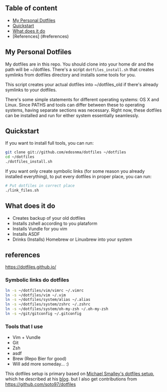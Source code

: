 ## Table of content
- [My Personal Dotfiles](#my-personal-dotfiles)
- [Quickstart](#quickstart)
- [What does it do](#what-does-it-do)
- [References] (#references)

## My Personal Dotfiles
My dotfiles are in this repo. You should clone into your home dir and the path will be ~/dotfiles. There's a script `dotfiles_install.sh` that creates symlinks from dotfiles directory and installs some tools for you.

This script creates your actual dotfiles into ~/dotfiles_old if there's already symlinks to your dotfiles.

There's some simple statements for different operating systems: OS X and Linux. Since PATHS and tools can differ between these to operating systems, having separate sections was necessary. Right now, these dotfiles can be installed and run for either system essentially seamlessly.

## Quickstart
If you want to install full tools, you can run:
```bash
git clone git://github.com/edosnma/dotfiles ~/dotfiles
cd ~/dotfiles
./dotfiles_install.sh
```

If you want only create symbolic links (for some reason you already installed everything), to put every dotfiles in proper place, you can run:
```bash
# Put dotfiles in correct place
./link_files.sh
```
## What does it do
- Creates backup of your old dotfiles
- Installs zshell according to you plataform
- Installs Vundle for you vim
- Installs ASDF
- Drinks (Installs) Homebrew or Linuxbrew into your system

## references
https://dotfiles.github.io/

### Symbolic links do dotfiles
```bash
ln -s ~/dotfiles/vim/vimrc ~/.vimrc
ln -s ~/dotfiles/vim ~/.vim
ln -s ~/dotfiles/system/alias ~/.alias
ln -s ~/dotfiles/system/zshrc ~/.zshrc
ln -s ~/dotfiles/system/oh-my-zsh ~/.oh-my-zsh
ln -s ~/git/gitconfig ~/.gitconfig
```
### Tools that I use
- Vim + Vundle
- Git
- Zsh
- asdf
- Brew (Repo Bier for good)
- Will add more someday... :)

This dotfiles setup is primary based on [Michael Smalley's dotfiles setup](https://github.com/michaeljsmalley/dotfiles), which he described at his [blog](http://blog.smalleycreative.com/tutorials/using-git-and-github-to-manage-your-dotfiles/). but I also get contributions from https://github.com/soto97/dotfiles

